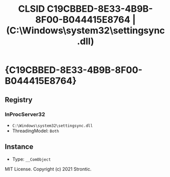 ﻿---
title: "CLSID C19CBBED-8E33-4B9B-8F00-B044415E8764 | (C:\\Windows\\system32\\settingsync.dll)"
excerpt: What is COM-Object CLSID C19CBBED-8E33-4B9B-8F00-B044415E8764?
---

# {C19CBBED-8E33-4B9B-8F00-B044415E8764}


## Registry


### InProcServer32

* `C:\Windows\system32\settingsync.dll`
* ThreadingModel: `Both`

## Instance

* Type: `__ComObject`

MIT License. Copyright (c) 2021 Strontic.


